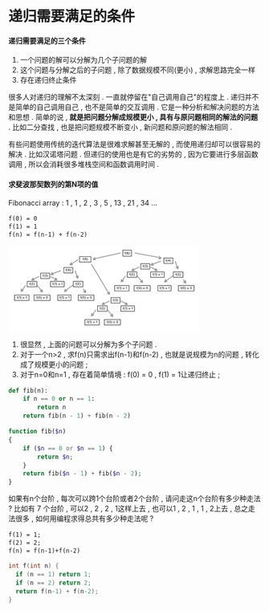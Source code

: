 # 递归需要满足的条件

#### 递归需要满足的三个条件

1. 一个问题的解可以分解为几个子问题的解
2. 这个问题与分解之后的子问题 , 除了数据规模不同\(更小\) , 求解思路完全一样
3. 存在递归终止条件

很多人对递归的理解不太深刻 . 一直就停留在"自己调用自己"的程度上 . 递归并不是简单的自己调用自己 , 也不是简单的交互调用 . 它是一种分析和解决问题的方法和思想 . 简单的说 , **就是把问题分解成规模更小 , 具有与原问题相同的解法的问题** . 比如二分查找 , 也是把问题规模不断变小 , 新问题和原问题的解法相同 .

有些问题使用传统的迭代算法是很难求解甚至无解的 , 而使用递归却可以很容易的解决 . 比如汉诺塔问题 . 但递归的使用也是有它的劣势的 , 因为它要进行多层函数调用 , 所以会消耗很多堆栈空间和函数调用时间 .

#### 求斐波那契数列的第N项的值

Fibonacci array : 1 , 1 , 2 , 3 , 5 , 13 , 21 , 34 ...

```
f(0) = 0
f(1) = 1
f(n) = f(n-1) + f(n-2)
```

![](/assets/fibonacci.png)

1. 很显然 , 上面的问题可以分解为多个子问题 . 
2. 对于一个n&gt;2 , 求f\(n\)只需求出f\(n-1\)和f\(n-2\) , 也就是说规模为n的问题 , 转化成了规模更小的问题 ; 
3. 对于n=0和n=1 , 存在着简单情境 : f\(0\) = 0 , f\(1\) = 1让递归终止 ; 

```py
def fib(n):
    if n == 0 or n == 1:
        return n
    return fib(n - 1) + fib(n - 2)
```

```php
function fib($n)
{
    if ($n == 0 or $n == 1) {
        return $n;
    }
    return fib($n - 1) + fib($n - 2);
}
```

如果有n个台阶 , 每次可以跨1个台阶或者2个台阶 , 请问走这n个台阶有多少种走法 ? 比如有 7 个台阶 , 可以2 , 2 , 2 , 1这样上去 , 也可以1 , 2 , 1 , 1 , 2上去 , 总之走法很多 , 如何用编程求得总共有多少种走法呢 ?

```
f(1) = 1;
f(2) = 2;
f(n) = f(n-1)+f(n-2)
```

```cpp
int f(int n) {
  if (n == 1) return 1;
  if (n == 2) return 2;
  return f(n-1) + f(n-2);
}
```



